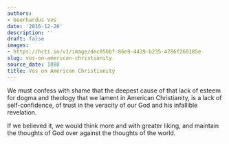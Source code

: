 ```yaml
---
authors:
- Geerhardus Vos
date: '2016-12-26'
description: ''
draft: false
images:
- https://hcti.io/v1/image/dec856bf-86e9-4439-b235-4786f260185e
slug: vos-on-american-christianity
source_date: 1888
title: Vos on American Christianity
---
```


We must confess with shame that the deepest cause of that lack of esteem for dogma and theology that we lament in American Christianity, is a lack of self-confidence, of trust in the veracity of our God and his infallible revelation.

If we believed it, we would think more and with greater liking, and maintain the thoughts of God over against the thoughts of the world.
